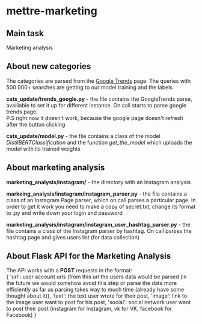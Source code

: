 # mettre-marketing

## Main task

Marketing analysis

## About new categories

The categories are parsed from the <a href = 'https://trends.google.ru/trends/trendingsearches/daily?geo=RU'>Google Trends</a> page. The queries with 500 000+ searches are getting to our model training and the labels

<b>cats_update/trends_google.py</b> - the file contains the GoogleTrends parse, availiable to set it up for different instance. On call 
starts to parse google trends page.<br>
P.S right now it doesn't work, because the google page doesn't refresh after the button clicking <br>

<b>cats_update/model.py</b> - the file contains a class of the model <i>DistilBERTClassification</i> and the function <i>get_the_model</i> which uploads the model with its trained weights

## About marketing analysis

<b>marketing_analysis/instagram/</b> - the directory with an Instagram analysis<br>

<b>markeing_analysis/instagram/instagram_parser.py</b> - the file contains a class of an Instagram Page parser, which on call parses a particular page. In order to get it work you need to make a copy of secret.txt, change its format to .py and write down your login and password<br>

<b>marketing_analysis/instagram/instagram_user_hashtag_parser.py</b> - the file contains a class of the Instagram parser by hashtag. On call parses the hashtag page and gives users list (for data collection)

## About Flask API for the Marketing Analysis

The API works with a <b>POST</b> requests in the format: <br>
{
    'url': user account urls (from this url the users data would be parsed (in the future we would somehow avoid this step or parse the data more efficiently as far as parsing takes way to much time (already have some thought about it)),
    'text': the text user wrote for their post,
    'image': link to the image user want to post for his post,
    'social': social network user want to post their post (instagram for Instagram, vk for VK, facebook for Facebook)
}
